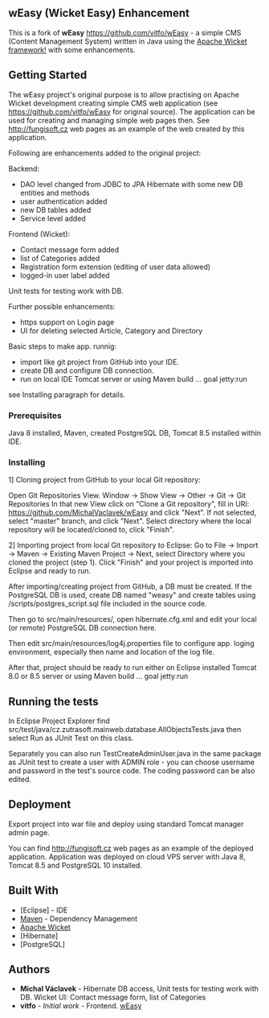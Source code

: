 ## wEasy (Wicket Easy) Enhancement
This is a fork of **wEasy** https://github.com/vitfo/wEasy - a simple CMS (Content Management System) written in Java using the [Apache Wicket framework!](http://wicket.apache.org/) with some enhancements.

## Getting Started

The wEasy project's original purpose is to allow practising on Apache Wicket development creating simple CMS web application (see https://github.com/vitfo/wEasy for original source).
The application can be used for creating and managing simple web pages then. See http://fungisoft.cz web pages as an example of the web created by this application.


Following are enhancements added to the original project:

 Backend:
  - DAO level changed from JDBC to JPA Hibernate with some new DB entities and methods
  - user authentication added
  - new DB tables added
  - Service level added
  
 Frontend (Wicket):
  - Contact message form added
  - list of Categories added
  - Registration form extension (editing of user data allowed)
  - logged-in user label added
  
 Unit tests for testing work with DB.


Further possible enhancements:

- https support on Login page
- UI for deleting selected Article, Category and Directory


Basic steps to make app. runnig: 

- import like git project from GitHub into your IDE.
- create DB and configure DB connection.
- run on local IDE Tomcat server or using Maven build ... goal jetty:run

see Installing paragraph for details.

### Prerequisites

Java 8 installed, Maven, created PostgreSQL DB, Tomcat 8.5 installed within IDE.

### Installing

1] Cloning project from GitHub to your local Git repository:

Open Git Repositories View. Window -> Show View -> Other -> Git -> Git Repositories
In that new View click on "Clone a Git repository", fill in URI: https://github.com/MichalVaclavek/wEasy and click "Next". If not selected, select "master" branch, and click "Next". Select directory where the local repository will be located/cloned to, click "Finish". 

2] Importing project from local Git repository to Eclipse:
Go to File -> Import -> Maven -> Existing Maven Project -> Next, select Directory where you cloned the project (step 1). Click "Finish" and your project is imported into Eclipse and ready to run.

After importing/creating project from GitHub, a DB must be created. If the PostgreSQL DB is used, create DB named "weasy" and create tables using /scripts/postgres_script.sql file included in the source code.

Then go to src/main/resources/, open hibernate.cfg.xml and edit your local (or remote) PostgreSQL DB connection here.

Then edit src/main/resources/log4j.properties file to configure app. loging environment, especially  then name and location of the log file.
  
After that, project should be ready to run either on Eclipse installed Tomcat 8.0 or 8.5 server or using Maven build ... goal jetty:run


## Running the tests

In Eclipse Project Explorer find src/test/java/cz.zutrasoft.mainweb.database.AllObjectsTests.java then select Run as JUnit Test on this class.

Separately you can also run TestCreateAdminUser.java in the same package as JUnit test to create a user with ADMIN role - you can choose username and password in the test's source code. The coding password can be also edited. 

## Deployment

Export project into war file and deploy using standard Tomcat manager admin page.
 
You can find http://fungisoft.cz web pages as an example of the deployed application. Application was deployed on cloud VPS server with Java 8, Tomcat 8.5 and PostgreSQL 10 installed.

## Built With

* [Eclipse] - IDE
* [Maven](https://maven.apache.org/) - Dependency Management
* [Apache Wicket](http://wicket.apache.org/)
* [Hibernate]
* [PostgreSQL]

## Authors

* **Michal Václavek** - Hibernate DB access, Unit tests for testing work with DB. Wicket UI: Contact message form, list of Categories
* **vitfo** - *Initial work* - Frontend. [wEasy](https://github.com/vitfo/wEasy)  

